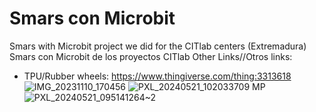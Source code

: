 # Smars con Microbit
 Smars with Microbit project we did for the CITlab centers (Extremadura)
 Smars con Microbit de los proyectos CITlab
 Other Links//Otros links:
   * TPU/Rubber wheels: https://www.thingiverse.com/thing:3313618
 ![IMG_20231110_170456](https://github.com/FabLab-Merida/Smars-con-Microbit/assets/118526185/2c8811e0-ef91-48a3-a4ba-fa0f70a8f0a7)
 ![PXL_20240521_102033709 MP](https://github.com/FabLab-Merida/Smars-con-Microbit/assets/118526185/efccbec6-44f3-41c8-972d-83beda712883) 
 ![PXL_20240521_095141264~2](https://github.com/FabLab-Merida/Smars-con-Microbit/assets/118526185/94715b46-2c68-4e70-bebe-45e0c6826ebd)
